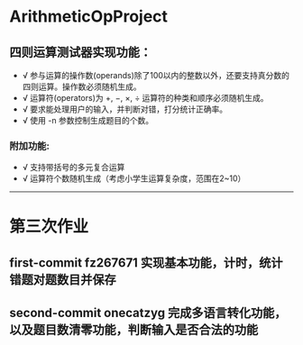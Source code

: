 # ArithmeticOpProject
## 四则运算测试器实现功能：
- √ 参与运算的操作数(operands)除了100以内的整数以外，还要支持真分数的四则运算。操作数必须随机生成。
- √ 运算符(operators)为 +, −, ×, ÷ 运算符的种类和顺序必须随机生成。
- √ 要求能处理用户的输入，并判断对错，打分统计正确率。
- √ 使用 -n 参数控制生成题目的个数。

### 附加功能:
- √ 支持带括号的多元复合运算
- √ 运算符个数随机生成（考虑小学生运算复杂度，范围在2~10）
***

# 第三次作业
## first-commit fz267671 实现基本功能，计时，统计错题对题数目并保存
## second-commit onecatzyg 完成多语言转化功能，以及题目数清零功能，判断输入是否合法的功能
